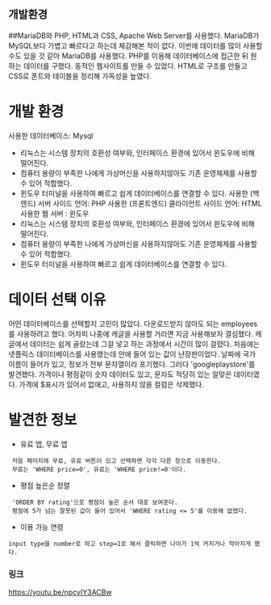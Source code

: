 <h2>개발환경</h2>
<p>
##MariaDB와 PHP, HTML과 CSS, Apache Web Server를 사용했다.
MariaDB가 MySQL보다 가볍고 빠르다고 하는데 체감해본 적이 없다. 이번에 데이터를 많이 사용할 수도 있을 것 같아 MariaDB를 사용했다. PHP를 이용해 데이터베이스에 접근한 뒤 원하는 데이터를 구했다. 동적인 웹사이트를 만들 수 있었다. HTML로 구조를 만들고 CSS로 폰트와 테이블을 정리해 가독성을 높였다. 
</p>

# 개발 환경
사용한 데이터베이스: Mysql
 * 리눅스는 시스템 장치의 호환성 여부와, 인터페이스 환경에 있어서 윈도우에 비해 떨어진다.
 * 컴퓨터 용량이 부족한 나에게 가상머신을 사용하지않아도 기존 운영체제를 사용할 수 있어 적합했다.
 * 윈도우 터미널을 사용하여 빠르고 쉽게 데이터베이스를 연결할 수 있다.
사용한 (백엔드) 서버 사이드 언어: PHP
사용한 (프론트엔드) 클라이언트 사이드 언어: HTML
사용한 웹 서버 : 윈도우
 * 리눅스는 시스템 장치의 호환성 여부와, 인터페이스 환경에 있어서 윈도우에 비해 떨어진다.
 * 컴퓨터 용량이 부족한 나에게 가상머신을 사용하지않아도 기존 운영체제를 사용할 수 있어 적합했다.
 * 윈도우 터미널을 사용하여 빠르고 쉽게 데이터베이스를 연결할 수 있다.

# 데이터 선택 이유
어떤 데이터베이스를 선택할지 고민이 많았다. 다운로드받지 않아도 되는 employees를 사용하려고 했다. 어차피 나중에 캐글을 사용할 거라면 지금 사용해보자 결심했다. 캐글에서 데이터는 쉽게 골랐는데 그걸 넣고 하는 과정에서 시간이 많이 걸렸다. 처음에는 넷플릭스 데이터베이스를 사용했는데 안에 들어 있는 값이 난장판이었다. 날짜에 국가 이름이 들어가 있고, 정보가 전부 문자열이라 포기했다. 그러다 'googleplaystore'를 발견했다. 가격이나 평점같이 숫자 데이터도 있고, 문자도 적당히 있는 알맞은 데이터였다. 가격에 $표시가 있어서 없애고, 사용하지 않을 컬럼은 삭제했다. 

# 발견한 정보

* 유료 앱, 무료 앱
``` 
 처음 페이지에 무료, 유료 버튼이 있고 선택하면 각각 다른 창으로 이동한다. 
 무료는 'WHERE price=0', 유료는 'WHERE price!=0'이다.
```

* 평점 높은순 정렬
```
 'ORDER BY rating'으로 평점이 높은 순서 대로 보여준다. 
 평점에 5가 넘는 잘못된 값이 들어 있어서 'WHERE rating <= 5'를 이용해 없앴다.
```
* 이용 가능 연령
```
input type을 number로 하고 step=1로 해서 클릭하면 나이가 1씩 커지거나 작아지게 했다.
```

### 링크
  https://youtu.be/npcyIY3ACBw
